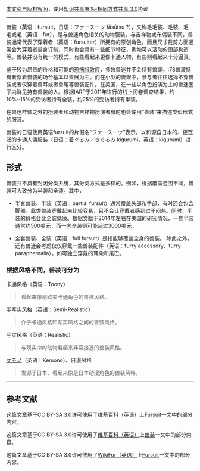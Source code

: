 <!-- markdownlint-disable MD041 MD033 -->

[本文引自灰机Wiki](https://furry.huijiwiki.com/wiki/兽装)，使用[知识共享署名-相同方式共享 3.0](http://creativecommons.org/licenses/by-sa/3.0/deed.zh)协议

<hr>

兽装（英语：fursuit，日语：ファースーツ fāsūtsu ?），又称毛毛装、毛装、毛毛或毛（英语：fur），是与兽迷角色相关的动物服装。与吉祥物或布偶装不同，兽装通常代表了穿着者（英语：fursuiter）所拥有的原创角色，而且尺寸裁剪方面通常会为穿着者量身订制，同时也会具有一些细节特征，例如可以活动的颌部构造等。兽装并没有统一的模式，有些看起来更像卡通人物，有些则看起来十分逼真。

鉴于较为昂贵的价格和可能的[恐怖谷效应](https://furry.huijiwiki.com/wiki/恐怖谷效应)，多数兽迷并不会持有兽装。:78兽装持有者穿着兽装的场合基本以兽展为主。而在小型的兽聚中，参与者往往选择不穿兽装或者仅穿着兽耳或者兽尾等兽装配件。在美国，在一些以角色扮演为主的兽迷圈子内鲜见持有兽装的人。根据IARP于2011年进行的线上问卷调查结果，约10%~15%的受访者持有全装，约25%的受访者持有半装。

在兽迷群体之外的扮装者和动物吉祥物扮演者有时也会使用“兽装”来描述类似形式的服装。

兽装的日语使用英语fursuit的片假名“ファースーツ”表示，以和源自日本的、更宽泛的卡通人偶服装（日语：着ぐるみ／きぐるみ kigurumi，英语：kigurumi）进行区分。

## 形式

兽装并不具有封闭分类系统，其分类方式是多样的。例如，根据覆盖范围不同，兽装可大致分为半装和全装。其中，

- 半套兽装、半装（英语：partial fursuit）通常覆盖头部和手部，有时还会包含脚部。此类兽装穿戴起来比较容易，且不会让穿戴者感到过于闷热。同时，半装的价格会比全装低廉。根据文献于2014年左右在美国的研究情况，一套半装通常约500美元，而一套全装则可能超过3000美元。

- 全套兽装、全装（英语：full fursuit）是指能够覆盖全身的兽装。
除此之外，还有兽迷会考虑仅仅穿戴一些兽装配件（英语：furry accessory、furry paraphernalia），如可独立穿戴的耳朵和尾巴。

### 根据风格不同，兽装可分为

卡通风格（英语：Toony）

> 看起来像是欧美卡通角色的兽装风格。

半写实风格（英语：Semi-Realistic）

> 介于卡通风格和写实风格之间的兽装风格。

写实风格（英语：Realistic）

> 与现实中的动物看起来非常接近的兽装风格。

[ケモノ](https://furry.huijiwiki.com/wiki/ケモノ)（英语：Kemono）、日漫风格

> 发源于日本、看起来像是日本动漫角色的兽装风格。

<hr>

## 参考文献

这篇文章基于CC BY-SA 3.0许可使用了[维基百科（英语）](https://en.wikipedia.org/wiki/)上[Fursuit](https://en.wikipedia.org/wiki/Fursuit)一文中的部分内容。

这篇文章基于CC BY-SA 3.0许可使用了[维基百科（英语）](https://en.wikipedia.org/wiki/)上[兽装](https://en.wikipedia.org/wiki/zh:兽装)一文中的部分内容。

这篇文章基于CC BY-SA 3.0许可使用了[WikiFur（英语）](https://en.wikifur.com/wiki/)上[Fursuit](https://en.wikifur.com/wiki/Fursuit)一文中的部分内容。
